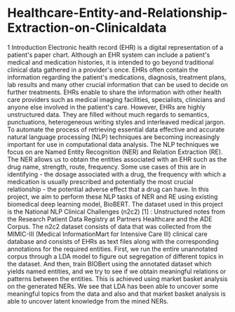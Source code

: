# Healthcare-Entity-and-Relationship-Extraction-on-Clinicaldata

1 Introduction
Electronic health record (EHR) is a digital representation of a patient's paper chart. Although an
EHR system can include a patient's medical and medication histories, it is intended to go beyond
traditional clinical data gathered in a provider's once. EHRs often contain the information regarding
the patient's medications, diagnosis, treatment plans, lab results and many other crucial information
that can be used to decide on further treatments. EHRs enable to share the information with other
health care providers such as medical imaging facilities, specialists, clinicians and anyone else involved
in the patient's care.
However, EHRs are highly unstructured data. They are filled without much regards to semantics,
punctuations, heterogeneous writing styles and interleaved medical jargon. To automate the process
of retrieving essential data effective and accurate natural language processing (NLP) techniques are
becoming increasingly important for use in computational data analysis. The NLP techniques we
focus on are Named Entity Recognition (NER) and Relation Extraction (RE). The NER allows us to
obtain the entities associated with an EHR such as the drug name, strength, route, frequency. Some
use cases of this are in identifying - the dosage associated with a drug, the frequency with which a
medication is usually prescribed and potentially the most crucial relationship - the potential adverse
effect that a drug can have.
In this project, we aim to perform these NLP tasks of NER and RE using existing biomedical deep
learning model, BioBERT. The dataset used in this project is the National NLP Clinical Challenges
(n2c2) [1] : Unstructured notes from the Research Patient Data Registry at Partners Healthcare and
the ADE Corpus. The n2c2 dataset consists of data that was collected from the MIMIC-III (Medical
InformationMart for Intensive Care III) clinical care database and consists of EHRs as text files along
with the corresponding annotations for the required entities.
First, we run the entire unannotated corpus through a LDA model to figure out segregation of
different topics in the dataset. And then, train BIOBert using the annotated dataset which yields
named entities, and we try to see if we obtain meaningful relations or patterns between the entities.
This is achieved using market basket analysis on the generated NERs. We see that LDA has been able
to uncover some meaningful topics from the data and also and that market basket analysis is able to
uncover latent knowledge from the mined NERs.
